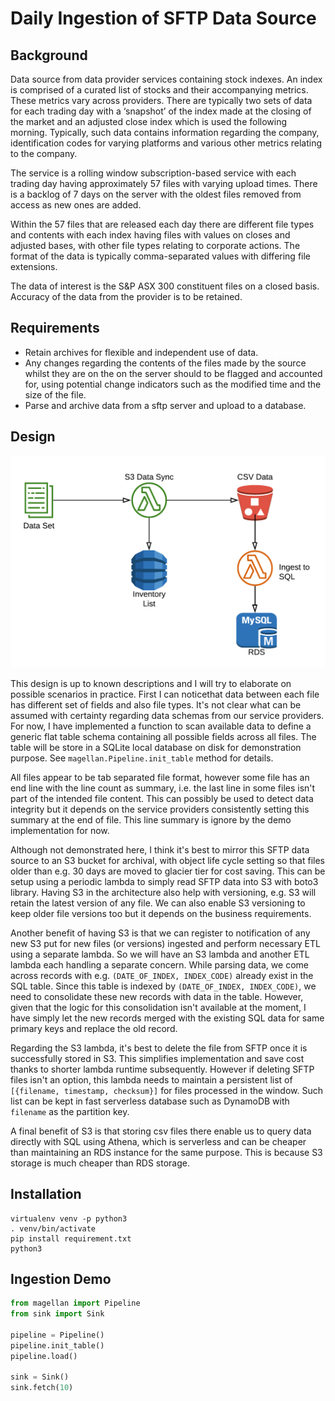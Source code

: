 # Daily Ingestion of SFTP Data Source

## Background
Data source from data provider services containing stock indexes. An index is comprised of a curated list of stocks and 
their accompanying metrics. These metrics vary across providers. There are typically two sets of data for each trading 
day with a ‘snapshot’ of the index made at the closing of the market and an adjusted close index which is used the 
following morning. Typically, such data contains information regarding the company, identification codes for varying 
platforms and various other metrics relating to the company.

The service is a rolling window subscription-based service with each trading day having approximately 57 files with 
varying upload times. There is a backlog of 7 days on the server with the oldest files removed from access as new ones 
are added.

Within the 57 files that are released each day there are different file types and contents with each index having files 
with values on closes and adjusted bases, with other file types relating to corporate actions. The format of the data is 
typically comma-separated values with differing file extensions.

The data of interest is the S&P ASX 300 constituent files on a closed basis. Accuracy of the data from the provider is 
to be retained.

## Requirements
- Retain archives for flexible and independent use of data.
- Any changes regarding the contents of the files made by the source whilst they are on the on the server should to be 
flagged and accounted for, using potential change indicators such as the modified time and the size of the file.
- Parse and archive data from a sftp server and upload to a database. 

## Design

![Design diagram](diagram.png)

This design is up to known descriptions and I will try to elaborate on possible scenarios in practice. First I can 
noticethat data between each file has different set of fields and also file types. It's not clear what can be assumed 
with certainty regarding data schemas from our service providers. For now, I have implemented a function to scan 
available data to define a generic flat table schema containing all possible fields across all files. The table will be 
store in a SQLite local database on disk for demonstration purpose. See `magellan.Pipeline.init_table` method for details.

All files appear to be tab separated file format, however some file has an end line with the line count as summary, 
i.e. the last line in some files isn't part of the intended file content. This can possibly be used to detect data 
integrity but it depends on the service providers consistently setting this summary at the end of file. This line 
summary is ignore by the demo implementation for now.

Although not demonstrated here, I think it's best to mirror this SFTP data source to an S3 bucket for archival, with 
object life cycle setting so that files older than e.g. 30 days are moved to glacier tier for cost saving. This can be 
setup using a periodic lambda to simply read SFTP data into S3 with boto3 library. Having S3 in the architecture also 
help with versioning, e.g. S3 will retain the latest version of any file. We can also enable S3 versioning to keep older
file versions too but it depends on the business requirements. 

Another benefit of having S3 is that we can register to notification of any new S3 put for new files (or versions) 
ingested and perform necessary ETL using a separate lambda. So we will have an S3 lambda and another ETL lambda each 
handling a separate concern. While parsing data, we come across records with e.g. `(DATE_OF_INDEX, INDEX_CODE)` already 
exist in the SQL table. Since this table is indexed by `(DATE_OF_INDEX, INDEX_CODE)`, we need to consolidate these new
records with data in the table. However, given that the logic for this consolidation isn't available at the moment, I 
have simply let the new records merged with the existing SQL data for same primary keys and replace the old record.

Regarding the S3 lambda, it's best to delete the file from SFTP once it is successfully stored in S3. This simplifies 
implementation and save cost thanks to shorter lambda runtime subsequently. However if deleting SFTP files isn't an 
option, this lambda needs to maintain a persistent list of `[{filename, timestamp, checksum}]` for files processed in 
the window. Such list can be kept in fast serverless database such as DynamoDB with `filename` as the partition key.

A final benefit of S3 is that storing csv files there enable us to query data directly with SQL using Athena, which is
serverless and can be cheaper than maintaining an RDS instance for the same purpose. This is because S3 storage is much
cheaper than RDS storage.

## Installation
```shell script
virtualenv venv -p python3
. venv/bin/activate
pip install requirement.txt
python3
```
## Ingestion Demo
```python
from magellan import Pipeline
from sink import Sink

pipeline = Pipeline()
pipeline.init_table()
pipeline.load()

sink = Sink()
sink.fetch(10)
```